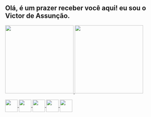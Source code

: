## Olá, é um prazer receber você aqui! eu sou o Victor de Assunção.

<div>
  <a href="https://github.com/victor-assuncao">
  <img height="220em" src="https://github-readme-stats.vercel.app/api?username=victor-assuncao&show_icons=true&theme=tokyonight&title_color=738DD1&icon_color=BFCFF8&text_color=ffffff" />
  <img height="220em" src="https://github-readme-stats.vercel.app/api/top-langs/?username=victor-assuncao&theme=tokyonight&title_color=738DD1&icon_color=BFCFF8&text_color=ffffff" />
</div>

<br>

<div>

  <img align="center" height="40px" width="40px" src="https://cdn.jsdelivr.net/gh/devicons/devicon/icons/typescript/typescript-original.svg" />  
  <img align="center" height="40px" width="40px" src="https://cdn.jsdelivr.net/gh/devicons/devicon/icons/javascript/javascript-original.svg" />
  <img align="center" height="40px" width="40px" src="https://cdn.jsdelivr.net/gh/devicons/devicon/icons/html5/html5-original.svg" />
  <img align="center" height="40px" width="40px" src="https://cdn.jsdelivr.net/gh/devicons/devicon/icons/css3/css3-original.svg" />
  <img align="center" height="40px" width="40px" src="https://cdn.jsdelivr.net/gh/devicons/devicon/icons/git/git-original.svg" />
</div>
